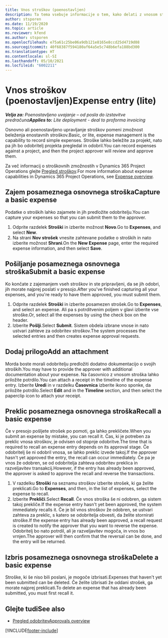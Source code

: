 ```yaml
---
title: Vnos stroškov (poenostavljen)
description: Ta tema vsebuje informacije o tem, kako delati z vnosom stroškov v poenostavljeni uvedbi.
author: stsporen
ms.date: 11/19/2020
ms.topic: article
ms.reviewer: kfend
ms.author: stsporen
ms.openlocfilehash: e75a61c25be06a9db121e8165e8ccd25d4719d08
ms.sourcegitcommit: 40f68387f594180af64a5e5c748b6efa188bd300
ms.translationtype: HT
ms.contentlocale: sl-SI
ms.lasthandoff: 05/10/2021
ms.locfileid: "6002211"
---
```

# <a name="expense-entry-lite"></a><span data-ttu-id="88a2d-103">Vnos stroškov (poenostavljen)</span><span class="sxs-lookup"><span data-stu-id="88a2d-103">Expense entry (lite)</span></span>

<span data-ttu-id="88a2d-104">_**Velja za:** Poenostavljeno uvajanje – od posla do izstavitve predračuna_</span><span class="sxs-lookup"><span data-stu-id="88a2d-104">_**Applies to:** Lite deployment - deal to proforma invoicing_</span></span>

<span data-ttu-id="88a2d-105">Osnovno ali poenostavljeno upravljanje stroškov pomeni zmožnost beleženja enostavnih stroškov.</span><span class="sxs-lookup"><span data-stu-id="88a2d-105">Basic, or lite, expense management is the capability to record simple expenses.</span></span> <span data-ttu-id="88a2d-106">Stroške lahko beležite za projekt, nato pa jih bo odobritelj projekta pregledal in odobril.</span><span class="sxs-lookup"><span data-stu-id="88a2d-106">You can record expenses against a project, and then the project approver will review and approve them.</span></span>

<span data-ttu-id="88a2d-107">Za več informacij o stroškovnih zmožnostih v Dynamics 365 Project Operations glejte [Pregled stroškov](expense-overview.md).</span><span class="sxs-lookup"><span data-stu-id="88a2d-107">For more information about expense capabilities in Dynamics 365 Project Operations, see [Expense overview](expense-overview.md).</span></span>

## <a name="capture-a-basic-expense"></a><span data-ttu-id="88a2d-108">Zajem posameznega osnovnega stroška</span><span class="sxs-lookup"><span data-stu-id="88a2d-108">Capture a basic expense</span></span>

<span data-ttu-id="88a2d-109">Podatke o stroških lahko zajamete in jih predložite odobritelju.</span><span class="sxs-lookup"><span data-stu-id="88a2d-109">You can capture your expenses so that you can submit them to the approver.</span></span>

1. <span data-ttu-id="88a2d-110">Odprite razdelek **Stroški** in izberite možnost **Novo**.</span><span class="sxs-lookup"><span data-stu-id="88a2d-110">Go to **Expenses**, and select **New**.</span></span>
2. <span data-ttu-id="88a2d-111">Na strani **Nov strošek** vnesite zahtevane podatke o stroških in nato izberite možnost **Shrani**.</span><span class="sxs-lookup"><span data-stu-id="88a2d-111">On the **New Expense** page, enter the required expense information, and then select **Save**.</span></span>

## <a name="submit-a-basic-expense"></a><span data-ttu-id="88a2d-112">Pošiljanje posameznega osnovnega stroška</span><span class="sxs-lookup"><span data-stu-id="88a2d-112">Submit a basic expense</span></span>

<span data-ttu-id="88a2d-113">Ko končate z zajemanjem vseh stroškov in ste pripravljeni, da se jih odobri, jih morate najprej poslati v presojo.</span><span class="sxs-lookup"><span data-stu-id="88a2d-113">After you've finished capturing all your expenses, and you're ready to have them approved, you must submit them.</span></span>

1. <span data-ttu-id="88a2d-114">Odprite razdelek **Stroški** in izberite posamezen strošek.</span><span class="sxs-lookup"><span data-stu-id="88a2d-114">Go to **Expenses**, and select an expense.</span></span> <span data-ttu-id="88a2d-115">Ali pa s potrditvenim poljem v glavi izberite vse stroške.</span><span class="sxs-lookup"><span data-stu-id="88a2d-115">Or, select all the expenses by using the check box on the header.</span></span>
2. <span data-ttu-id="88a2d-116">Izberite **Pošlji**.</span><span class="sxs-lookup"><span data-stu-id="88a2d-116">Select **Submit**.</span></span> <span data-ttu-id="88a2d-117">Sistem obdela izbrane vnose in nato ustvari zahteve za odobritev stroškov.</span><span class="sxs-lookup"><span data-stu-id="88a2d-117">The system processes the selected entries and then creates expense approval requests.</span></span>

## <a name="add-an-attachment"></a><span data-ttu-id="88a2d-118">Dodaj prilogo</span><span class="sxs-lookup"><span data-stu-id="88a2d-118">Add an attachment</span></span>

<span data-ttu-id="88a2d-119">Morda boste morali odobritelju predložiti dodatno dokumentacijo o svojih stroških.</span><span class="sxs-lookup"><span data-stu-id="88a2d-119">You may have to provide the approver with additional documentation about your expense.</span></span> <span data-ttu-id="88a2d-120">Na časovnico z vnosom stroška lahko priložite potrdilo.</span><span class="sxs-lookup"><span data-stu-id="88a2d-120">You can attach a receipt in the timeline of the expense entry.</span></span> <span data-ttu-id="88a2d-121">Izberite **Uredi** in v razdelku **Časovnica** izberite ikono sponke, da priložite potrdilo.</span><span class="sxs-lookup"><span data-stu-id="88a2d-121">Select **Edit** and in the **Timeline** section, and then select the paperclip icon to attach your receipt.</span></span>

## <a name="recall-a-basic-expense"></a><span data-ttu-id="88a2d-122">Preklic posameznega osnovnega stroška</span><span class="sxs-lookup"><span data-stu-id="88a2d-122">Recall a basic expense</span></span>

<span data-ttu-id="88a2d-123">Če v presojo pošljete strošek po pomoti, ga lahko prekličete.</span><span class="sxs-lookup"><span data-stu-id="88a2d-123">When you submit an expense by mistake, you can recall it.</span></span> <span data-ttu-id="88a2d-124">Čas, ki je potreben za preklic vnosa stroškov, je odvisen od stopnje odobritve.</span><span class="sxs-lookup"><span data-stu-id="88a2d-124">The time that is required to recall an expense entry depends on its approval stage.</span></span>  <span data-ttu-id="88a2d-125">Če odobritelj še ni odobril vnosa, se lahko preklic izvede takoj.</span><span class="sxs-lookup"><span data-stu-id="88a2d-125">If the approver hasn't yet approved the entry, the recall can occur immediately.</span></span> <span data-ttu-id="88a2d-126">Če pa je vnos že odobren, se od odobritelja zahteva odobritev preklica in razveljavitev transakcij.</span><span class="sxs-lookup"><span data-stu-id="88a2d-126">However, if the entry has already been approved, the approver is asked to approve the recall and reverse the transactions.</span></span>

1. <span data-ttu-id="88a2d-127">V razdelku **Stroški** na seznamu stroškov izberite strošek, ki ga želite preklicati.</span><span class="sxs-lookup"><span data-stu-id="88a2d-127">Go to **Expenses**, and then, in the list of expenses, select the expense to recall.</span></span>
2. <span data-ttu-id="88a2d-128">Izberite **Prekliči**.</span><span class="sxs-lookup"><span data-stu-id="88a2d-128">Select **Recall**.</span></span> <span data-ttu-id="88a2d-129">Če vnos stroška še ni odobren, ga sistem takoj prekliče.</span><span class="sxs-lookup"><span data-stu-id="88a2d-129">If the expense entry hasn't yet been approved, the system immediately recalls it.</span></span> <span data-ttu-id="88a2d-130">Če je bil vnos stroškov že odobren, se ustvari zahteva za preklic, s katero se odobritelja obvesti, da želite stornirati stroške.</span><span class="sxs-lookup"><span data-stu-id="88a2d-130">If the expense entry has already been approved, a recall request is created to notify the approver that you want to reverse the expense.</span></span> <span data-ttu-id="88a2d-131">Odobritelj bo nato potrdil, ali je razveljavitev mogoča, in vnos bo vrnjen.</span><span class="sxs-lookup"><span data-stu-id="88a2d-131">The approver will then confirm that the reversal can be done, and the entry will be returned.</span></span>

## <a name="delete-a-basic-expense"></a><span data-ttu-id="88a2d-132">Izbris posameznega osnovnega stroška</span><span class="sxs-lookup"><span data-stu-id="88a2d-132">Delete a basic expense</span></span>

<span data-ttu-id="88a2d-133">Stroške, ki še niso bili poslani, je mogoče izbrisati.</span><span class="sxs-lookup"><span data-stu-id="88a2d-133">Expenses that haven't yet been submitted can be deleted.</span></span> <span data-ttu-id="88a2d-134">Če želite izbrisati že oddani strošek, ga morate najprej preklicati.</span><span class="sxs-lookup"><span data-stu-id="88a2d-134">To delete an expense that has already been submitted, you must first recall it.</span></span>

## <a name="see-also"></a><span data-ttu-id="88a2d-135">Glejte tudi</span><span class="sxs-lookup"><span data-stu-id="88a2d-135">See also</span></span>

- [<span data-ttu-id="88a2d-136">Pregled odobritev</span><span class="sxs-lookup"><span data-stu-id="88a2d-136">Approvals overview</span></span>](../approvals/approvals-overview.md)


[!INCLUDE[footer-include](../includes/footer-banner.md)]